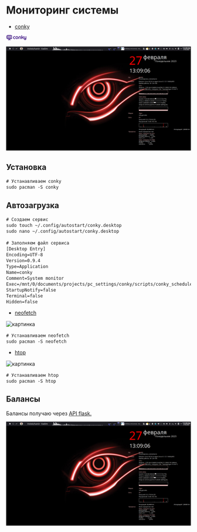 # Мониторинг системы
* [conky](https://ru.wikipedia.org/wiki/Conky)

![conky_icon.png](conky_icon.png)

![screenshot.png](screenshot.png)

## Установка 
```
# Устанавливаем conky
sudo pacman -S conky
```
## Автозагрузка
```
# Создаем сервис
sudo touch ~/.config/autostart/conky.desktop
sudo nano ~/.config/autostart/conky.desktop

# Заполняем файл сервиса
[Desktop Entry]
Encoding=UTF-8
Version=0.9.4
Type=Application
Name=conky
Comment=System monitor
Exec=/mnt/0/documents/projects/pc_settings/conky/scripts/conky_scheduler.sh
StartupNotify=false
Terminal=false
Hidden=false
```
* [neofetch](https://losst.ru/neofetch-informatsiya-o-sisteme-linux-i-logotip-v-terminale)

![картинка](https://camo.githubusercontent.com/baa2dbda5355e2659de7338d3a53a7783ca9071d/68747470733a2f2f692e696d6775722e636f6d2f6c55726b51424e2e706e67)
```
# Устанавливаем neofetch 
sudo pacman -S neofetch
```
* [htop](https://ru.wikipedia.org/wiki/Htop)

![картинка](https://upload.wikimedia.org/wikipedia/commons/thumb/e/ea/Htop_on_a_48_core_computer.png/274px-Htop_on_a_48_core_computer.png)
```
# Устанавливаем htop 
sudo pacman -S htop
```

## Балансы
Балансы получаю через [API flask.](https://github.com/VolokzhaninVadim/flask)

![my balance](./screenshot.png)
